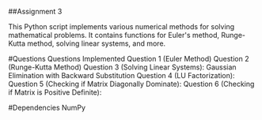 ##Assignment 3

This Python script implements various numerical methods for solving mathematical problems. It contains functions for Euler's method, Runge-Kutta method, solving linear systems, and more.

#Questions
Questions Implemented
Question 1 (Euler Method)
Question 2 (Runge-Kutta Method)
Question 3 (Solving Linear Systems): Gaussian Elimination with Backward Substitution
Question 4 (LU Factorization): 
Question 5 (Checking if Matrix Diagonally Dominate): 
Question 6 (Checking if Matrix is Positive Definite):


#Dependencies
NumPy
